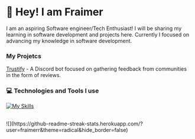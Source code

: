 # 💫 Hey! I am Fraimer
I am an aspiring Software engineer/Tech Enthusiast! I will be sharing my learning in software development and projects here. Currently I focused on advancing my knowledge in software development.
### My Projetcs
[Trustify](https://www.trustify.gg/) - A Discord bot focused on gathering feedback from communities in the form of reviews.
### 💻 Technologies and Tools I use
[![My Skills](https://skillicons.dev/icons?i=js,ts,py,html,css,bun,nodejs,react,nextjs,vite,express,git,mongodb,tailwind,discord,discordjs,zig,vscode,windows,github,cloudflare,supabase)](https://skillicons.dev)


<br/>
![](https://github-readme-streak-stats.herokuapp.com/?user=fraimerr&theme=radical&hide_border=false)

